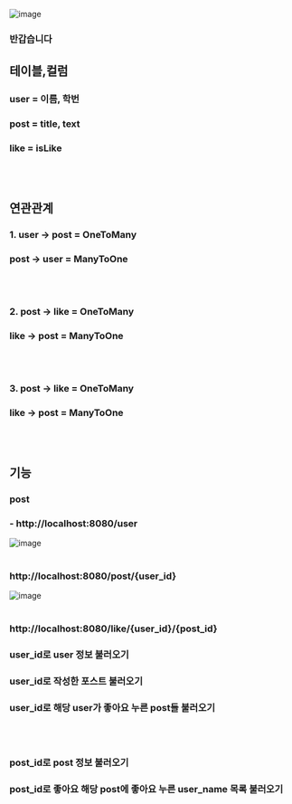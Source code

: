 ![image](https://github.com/user-attachments/assets/5fd3e1a8-b14f-47e2-b5e3-353346fbd7a5)   
### 반갑습니다    
## 테이블,컬럼   
### user = 이름, 학번   
### post = title, text    
### like = isLike   
<br/><br/>
## 연관관계
### 1. user -> post = OneToMany   
### post -> user = ManyToOne   
<br/><br/>
### 2. post -> like = OneToMany
### like -> post = ManyToOne    
<br/><br/>
### 3.   post -> like = OneToMany
###      like -> post = ManyToOne
<br/><br/>
## 기능
### post 
### - http://localhost:8080/user 
![image](https://github.com/user-attachments/assets/50ca6661-0b9d-4ede-9bb5-a98ed1002c8e)
<br/><br/>
### http://localhost:8080/post/{user_id}
![image](https://github.com/user-attachments/assets/9206dbac-5d5a-4ac0-a669-1381322b62a0)
<br/><br/>
### http://localhost:8080/like/{user_id}/{post_id}

### user_id로 user 정보 불러오기
### user_id로 작성한 포스트 불러오기
### user_id로 해당 user가 좋아요 누른 post들 불러오기
<br/><br/>
### post_id로 post 정보 불러오기
### post_id로 좋아요 해당 post에 좋아요 누른 user_name 목록 불러오기



